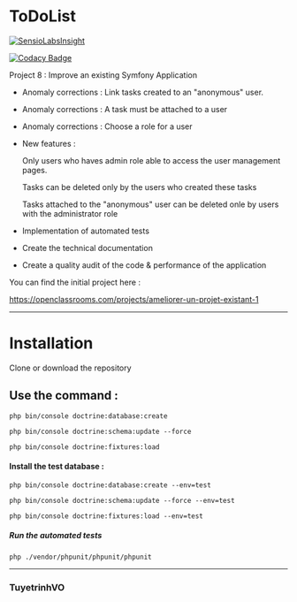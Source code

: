 ToDoList
========

[![SensioLabsInsight](https://insight.sensiolabs.com/projects/7f1334b4-d38b-4d92-b7a1-ef67e5df8245/big.png)](https://insight.sensiolabs.com/projects/7f1334b4-d38b-4d92-b7a1-ef67e5df8245)

[![Codacy Badge](https://api.codacy.com/project/badge/Grade/cea2c4823f5849a0bb6699b59bd8bb8e)](https://www.codacy.com/app/tuyetrinhvo/mytodolist?utm_source=github.com&amp;utm_medium=referral&amp;utm_content=tuyetrinhvo/mytodolist&amp;utm_campaign=Badge_Grade)

Project 8 : Improve an existing Symfony Application
            
   * Anomaly corrections : Link tasks created to an "anonymous" user.
   * Anomaly corrections : A task must be attached to a user
   * Anomaly corrections : Choose a role for a user
   * New features :
   
       Only users who haves admin role able to access the user management pages.
       
       Tasks can be deleted only by the users who created these tasks
       
       Tasks attached to the "anonymous" user can be deleted onle by users with the administrator role
       
   * Implementation of automated tests
   * Create the technical documentation
   * Create a quality audit of the code & performance of the application


You can find the initial project here :

https://openclassrooms.com/projects/ameliorer-un-projet-existant-1

-------------------

# Installation

Clone or download the repository

## Use the command :

    php bin/console doctrine:database:create

    php bin/console doctrine:schema:update --force

    php bin/console doctrine:fixtures:load
    
#### Install the test database :  
  
    php bin/console doctrine:database:create --env=test
    
    php bin/console doctrine:schema:update --force --env=test
    
    php bin/console doctrine:fixtures:load --env=test
 
 ##### Run the automated tests
 
    php ./vendor/phpunit/phpunit/phpunit
    
 --------------
 
 ### TuyetrinhVO